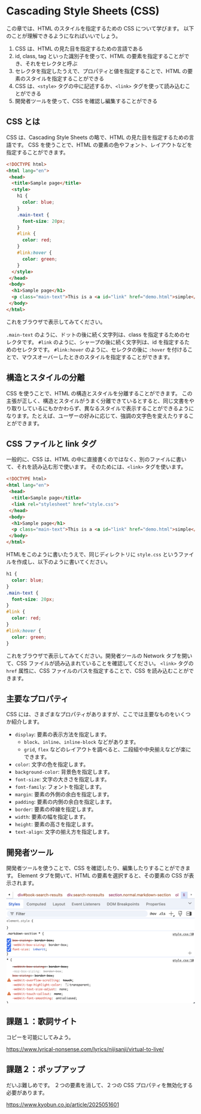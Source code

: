 # Cascading Style Sheets (CSS)

この章では、HTML のスタイルを指定するための CSS について学びます。
以下のことが理解できるようになればいいでしょう。

1. CSS は、HTML の見た目を指定するための言語である
2. id, class, tag といった識別子を使って、HTML の要素を指定することができ、それをセレクタと呼ぶ
3. セレクタを指定したうえで、プロパティと値を指定することで、HTML の要素のスタイルを指定することができる
4. CSS は、`<style>` タグの中に記述するか、`<link>` タグを使って読み込むことができる
5. 開発者ツールを使って、CSS を確認し編集することができる

## CSS とは
CSS は、Cascading Style Sheets の略で、HTML の見た目を指定するための言語です。
CSS を使うことで、HTML の要素の色やフォント、レイアウトなどを指定することができます。

```html
<!DOCTYPE html>
<html lang="en">
 <head>
  <title>Sample page</title>
  <style>
    h1 {
      color: blue;
    }
    .main-text {
      font-size: 20px;
    }
    #link {
      color: red;
    }
    #link:hover {
      color: green;
    }
  </style>   
 </head>
 <body>
  <h1>Sample page</h1>
  <p class="main-text">This is a <a id="link" href="demo.html">simple</a> sample.</p>
 </body>
</html>
```

これをブラウザで表示してみてください。

`.main-text` のように、ドットの後に続く文字列は、class を指定するためのセレクタです。
`#link` のように、シャープの後に続く文字列は、id を指定するためのセレクタです。
`#link:hover` のように、セレクタの後に `:hover` を付けることで、マウスオーバーしたときのスタイルを指定することができます。

## 構造とスタイルの分離
CSS を使うことで、HTML の構造とスタイルを分離することができます。
この主張が正しく、構造とスタイルがうまく分離できているとすると、同じ文書をやり取りしているにもかかわらず、異なるスタイルで表示することができるようになります。たとえば、ユーザーの好みに応じて、強調の文字色を変えたりすることができます。

## CSS ファイルと link タグ
一般的に、CSS は、HTML の中に直接書くのではなく、別のファイルに書いて、それを読み込む形で使います。
そのためには、`<link>` タグを使います。

```html
<!DOCTYPE html>
<html lang="en">
 <head>
  <title>Sample page</title>
  <link rel="stylesheet" href="style.css">
 </head>
 <body>
  <h1>Sample page</h1>
  <p class="main-text">This is a <a id="link" href="demo.html">simple</a> sample.</p>
 </body>
</html>
```

HTMLをこのように書いたうえで、同じディレクトリに `style.css` というファイルを作成し、以下のように書いてください。

```css
h1 {
  color: blue;
}
.main-text {
  font-size: 20px;
}
#link {
  color: red;
}
#link:hover {
  color: green;
}
```

これをブラウザで表示してみてください。開発者ツールの Network タブを開いて、CSS ファイルが読み込まれていることを確認してください。
`<link>` タグの `href` 属性に、CSS ファイルのパスを指定することで、CSS を読み込むことができます。

## 主要なプロパティ
CSS には、さまざまなプロパティがありますが、ここでは主要なものをいくつか紹介します。

- `display`: 要素の表示方法を指定します。
  - `block`、`inline`、`inline-block` などがあります。
  - `grid`, `flex` などのレイアウトを調べると、二段組や中央揃えなどが楽にできます。
- `color`: 文字の色を指定します。
- `background-color`: 背景色を指定します。
- `font-size`: 文字の大きさを指定します。
- `font-family`: フォントを指定します。
- `margin`: 要素の外側の余白を指定します。
- `padding`: 要素の内側の余白を指定します。
- `border`: 要素の枠線を指定します。
- `width`: 要素の幅を指定します。
- `height`: 要素の高さを指定します。
- `text-align`: 文字の揃え方を指定します。



## 開発者ツール
開発者ツールを使うことで、CSS を確認したり、編集したりすることができます。
Element タブを開いて、HTML の要素を選択すると、その要素の CSS が表示されます。

![devtools css](./assets/devtools-css.png)


## 課題１：歌詞サイト
コピーを可能にしてみよう。

https://www.lyrical-nonsense.com/lyrics/nijisanji/virtual-to-live/


## 課題２：ポップアップ
だいぶ難しめです。
２つの要素を消して、２つの CSS プロパティを無効化する必要があります。

https://www.kyobun.co.jp/article/2025051601

